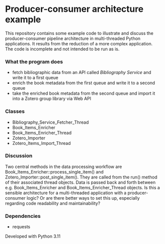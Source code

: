 # Producer-consumer architecture example

This repository contains some example code to illustrate and discuss the producer-consumer pipeline architecture in multi-threaded Python applications. It results from the reduction of a more complex application. The code is incomplete and not intended to be run as is. 

### What the program does

- fetch bibliographic data from an API called *Bibliography Service* and write it to a first queue
- enrich the book metadata from the first queue and write it to a second queue
- take the enriched book metadata from the second queue and import it into a Zotero group library via Web API

### Classes

- Bibliography_Service_Fetcher_Thread
- Book_Items_Enricher
- Book_Items_Enricher_Thread
- Zotero_Importer
- Zotero_Items_Import_Thread

### Discussion

Two central methods in the data processing workflow are Book_Items_Enricher::process_single_item() and Zotero_Importer::post_single_item(). They are called from the run() method of their associated thread objects. Data is passed back and forth between e.g. Book_Items_Enricher and Book_Items_Enricher_Thread objects. Is this a sensible architecture for a multi-threaded application with a producer-consumer logic? Or are there better ways to set this up, especially regarding code readability and maintainability?

### Dependencies

- requests

Developed with Python 3.11